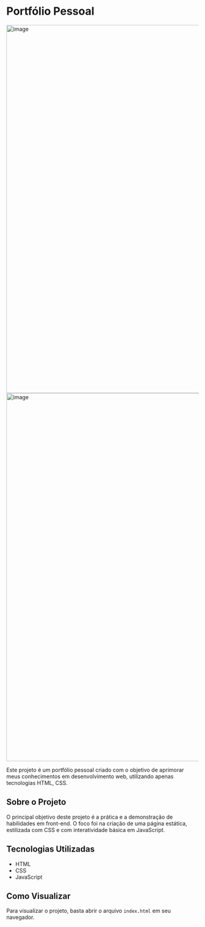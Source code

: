 # Portfólio Pessoal
<img width="1909" height="962" alt="image" src="https://github.com/user-attachments/assets/46d27f3a-91a5-4a48-88d9-3b8398e901aa" />
<img width="1909" height="962" alt="image" src="https://github.com/user-attachments/assets/849d9a43-ecb2-4635-860e-69d49906687b" />


Este projeto é um portfólio pessoal criado com o objetivo de aprimorar meus conhecimentos em desenvolvimento web, utilizando apenas tecnologias HTML, CSS.

## Sobre o Projeto

O principal objetivo deste projeto é a prática e a demonstração de habilidades em front-end. O foco foi na criação de uma página estática, estilizada com CSS e com interatividade básica em JavaScript.

## Tecnologias Utilizadas

*   HTML
*   CSS
*   JavaScript

## Como Visualizar

Para visualizar o projeto, basta abrir o arquivo `index.html` em seu navegador.
